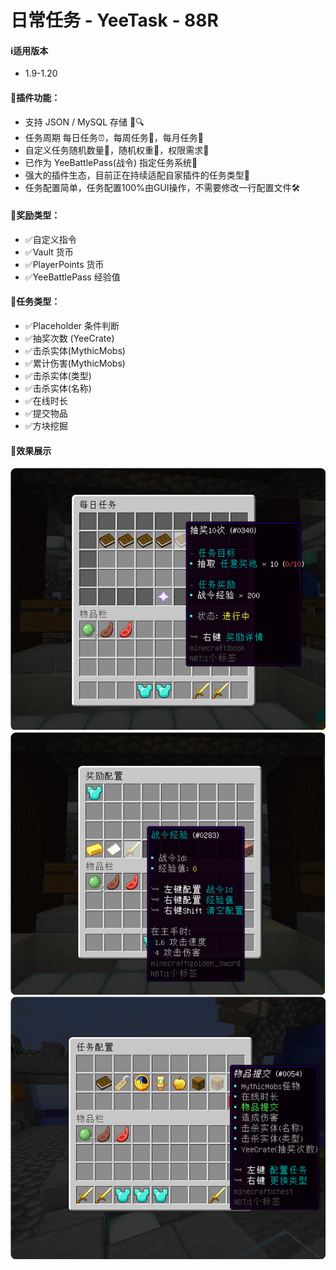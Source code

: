 # 日常任务 - YeeTask - 88R
#### ℹ️适用版本
- 1.9-1.20
#### 🔧插件功能：
- 支持 JSON / MySQL 存储 📁🔍
- 任务周期 每日任务⏰，每周任务📅，每月任务🌙
- 自定义任务随机数量🔢，随机权重🎲，权限需求🔑
- 已作为 YeeBattlePass(战令) 指定任务系统🎯
- 强大的插件生态，目前正在持续适配自家插件的任务类型🌱
- 任务配置简单，任务配置100%由GUI操作，不需要修改一行配置文件🛠️
#### 🌟奖励类型：
- ✅自定义指令
- ✅Vault 货币
- ✅PlayerPoints 货币
- ✅YeeBattlePass 经验值
#### 📜任务类型：
- ✅Placeholder 条件判断
- ✅抽奖次数 (YeeCrate)
- ✅击杀实体(MythicMobs)
- ✅累计伤害(MythicMobs)
- ✅击杀实体(类型)
- ✅击杀实体(名称)
- ✅在线时长
- ✅提交物品
- ✅方块挖掘
#### 🎉效果展示
![img.png](img/img.png)
![img_1.png](img/img_1.png)
![img_2.png](img/img_2.png)
